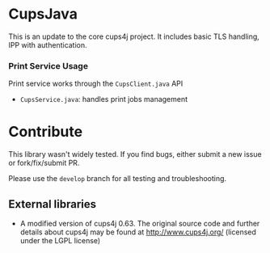 # CupsJava
This is an update to the core cups4j project. It includes basic TLS handling, IPP with authentication.  

### Print Service Usage

Print service works through the `CupsClient.java` API

* `CupsService.java`: handles print jobs management

# Contribute

This library wasn't widely tested. If you find bugs, either submit a new issue or fork/fix/submit PR.

Please use the `develop` branch for all testing and troubleshooting.

## External libraries

* A modified version of cups4j 0.63. The original source code and further details about cups4j may be found at http://www.cups4j.org/ (licensed under the LGPL license)

